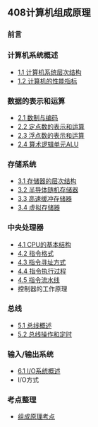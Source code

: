 ## 408计算机组成原理

### 前言

### 计算机系统概述

* [1.1 计算机系统层次结构](1.1计算机系统层次结构.md)
* [1.2 计算机的性能指标](1.2计算机的性能指标.md)

### 数据的表示和运算

* [2.1 数制与编码](2.1数制与编码.md)
* [2.2 定点数的表示和运算](2.2定点数的表示和运算.md)
* [2.3 浮点数的表示和运算](2.3浮点数的表示和运算.md)
* [2.4 算术逻辑单元ALU](2.4算术逻辑单元ALU.md)

### 存储系统

* [3.1 存储器的层次结构](3.1存储器的层次结构.md)
* [3.2 半导体随机存储器](3.2半导体随机存储器.md)
* [3.3 高速缓冲存储器](3.3高速缓冲存储器.md)
* [3.4 虚拟存储器](3.4虚拟存储器.md)

### 中央处理器

* [4.1 CPU的基本结构](4.1CPU的基本结构.md)
* [4.2 指令格式](4.2指令格式.md)
* [4.3 指令寻址方式](4.3指令寻址方式.md)
* [4.4 指令执行过程](4.4指令执行过程.md)
* [4.5 指令流水线](4.5指令流水线.md)
* 控制器的工作原理

### 总线

* [5.1 总线概述](5.1总线概述.md)
* [5.2 总线操作和定时](5.2总线操作和定时.md)

### 输入/输出系统

* [6.1 I/O系统概述](6.1IO系统概述.md)
* I/O方式

### 考点整理

* [组成原理考点](组成原理考点.md)

